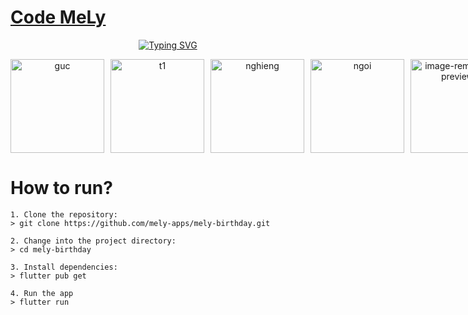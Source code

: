 # [Code MeLy](https://www.facebook.com/code.mely)

<p align="center">
     <a href="https://www.facebook.com/code.mely"><img src="https://readme-typing-svg.herokuapp.com?font=Fira+Code&size=30&pause=1000&width=435&lines=Happy+birthday+Code+MeLy" alt="Typing SVG" /></a>
 </p>
 
<div align="center" style="display: flex;">
  <img src="https://github.com/mely-apps/mely-birthday/assets/82562559/3fb61add-773a-4580-8e72-290951891ba3" alt="guc" style="width: 150px; height: 150px; margin-right: 10px;">
  <img src="https://github.com/mely-apps/mely-birthday/assets/82562559/a046ff8b-8587-4cd0-bd3d-de41579ce97f" alt="t1" style="width: 150px; height: 150px; margin-right: 10px;">
  <img src="https://github.com/mely-apps/mely-birthday/assets/82562559/6f3f038e-0a3c-4ec5-826a-f4cb10616e75" alt="nghieng" style="width: 150px; height: 150px; margin-right: 10px;">
  <img src="https://github.com/mely-apps/mely-birthday/assets/82562559/1178850b-34b2-4996-9b6d-627aa6460947" alt="ngoi" style="width: 150px; height: 150px; margin-right: 10px;">
  <img src="https://github.com/mely-apps/mely-birthday/assets/82562559/29a13e95-5996-4665-a968-1e8f71b466e3" alt="image-removebg-preview" style="width: 150px; height: 150px;">
</div>

# How to run?
```
1. Clone the repository:
> git clone https://github.com/mely-apps/mely-birthday.git

2. Change into the project directory:
> cd mely-birthday

3. Install dependencies:
> flutter pub get

4. Run the app
> flutter run 
```
